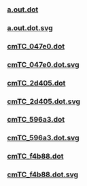 ### [a.out.dot](a.out.dot)
### [a.out.dot.svg](a.out.dot.svg)
### [cmTC_047e0.dot](cmTC_047e0.dot)
### [cmTC_047e0.dot.svg](cmTC_047e0.dot.svg)
### [cmTC_2d405.dot](cmTC_2d405.dot)
### [cmTC_2d405.dot.svg](cmTC_2d405.dot.svg)
### [cmTC_596a3.dot](cmTC_596a3.dot)
### [cmTC_596a3.dot.svg](cmTC_596a3.dot.svg)
### [cmTC_f4b88.dot](cmTC_f4b88.dot)
### [cmTC_f4b88.dot.svg](cmTC_f4b88.dot.svg)
